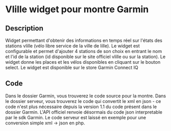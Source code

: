# Vlille widget pour montre Garmin

## Description
Widget permettant d'obtenir des informations en temps réel sur l'états des stations vlille (vélo libre service de la ville de lille). Le widget est configurable et permet d'ajouter 4 stations de son choix en entrant le nom et l'id de la station (id disponible sur le site officiel vlille ou sur la station). Le widget donne les places et les vélos disponibles en cliquant sur le bouton select.
Le widget est disponible sur le store Garmin Connect IQ

## Code
Dans le dossier Garmin, vous trouverez le code source pour la montre.
Dans le dossier serveur, vous trouverez le code qui convertit le xml en json - ce code n'est plus nécessaire depuis la version 1.1 du code présent dans le dossier Garmin. L'API officiel renvoie désormais du code json interpretable par le sdk Garmin. Le code serveur est laissé en exemple pour une conversion simple xml -> json en php.

